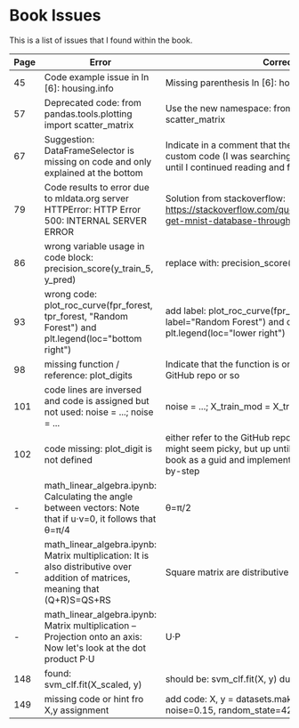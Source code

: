 Book Issues
==========================

This is a list of issues that I found within the book.

Page | Error | Correction
---- | ----- | ----------
45 | Code example issue in ln [6]: housing.info | Missing parenthesis ln [6]: housing.info()
57 | Deprecated code: from pandas.tools.plotting import scatter_matrix | Use the new namespace: from pandas.plotting import scatter_matrix
67 | Suggestion: DataFrameSelector is missing on code and only explained at the bottom | Indicate in a comment that the DataFrameSelector is a custom code (I was searching 15 min for the package until I continued reading and found the code)
79 | Code results to error due to mldata.org server HTTPError: HTTP Error 500: INTERNAL SERVER ERROR | Solution from stackoverflow: https://stackoverflow.com/questions/43149272/cannot-get-mnist-database-through-anaconda-jupyter
86 | wrong variable usage in code block: precision_score(y\_train\_5, y\_pred) | replace with: precision_score(y\_train\_5, y\_train\_pred)
93 | wrong code: plot\_roc\_curve(fpr\_forest, tpr\_forest, "Random Forest") and plt.legend(loc="bottom right") | add label: plot\_roc\_curve(fpr\_forest, tpr\_forest, label="Random Forest") and change: plt.legend(loc="lower right")
98 | missing function / reference: plot_digits | Indicate that the function is only available within the GitHub repo or so
101 | code lines are inversed and code is assigned but not used: noise = ...; noise = ... | noise = ...; X\_train\_mod = X\_train + noise
102 | code missing: plot_digit is not defined | either refer to the GitHub repo or define the function; this might seem picky, but up until now I was able to use the book as a guid and implement the code on my own step-by-step
- | math_linear_algebra.ipynb: Calculating the angle between vectors: Note that if u⋅v=0, it follows that  θ=π/4 | θ=π/2
- | math_linear_algebra.ipynb: Matrix multiplication: It is also distributive over addition of matrices, meaning that (Q+R)S=QS+RS | Square matrix are distributive over addition
- | math_linear_algebra.ipynb: Matrix multiplication – Projection onto an axis: Now let's look at the dot product P⋅U | U⋅P
148 | found: svm_clf.fit(X_scaled, y) | should be: svm_clf.fit(X, y) due to pipeline
149 | missing code or hint fro X,y assignment | add code: X, y = datasets.make_moons(n_samples=100, noise=0.15, random_state=42)
